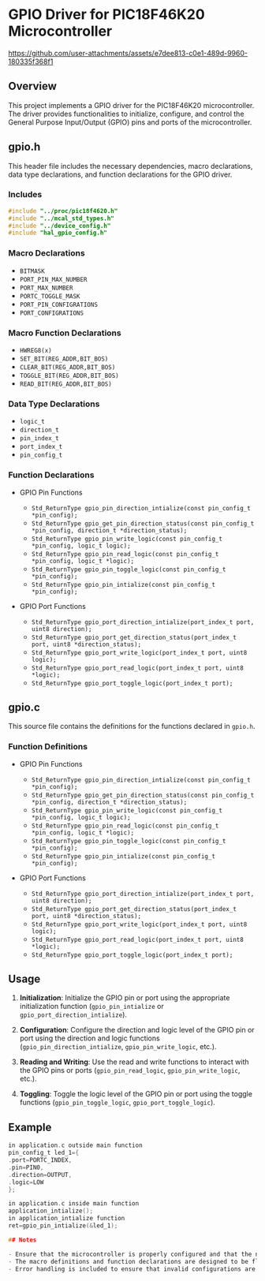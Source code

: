 # GPIO Driver for PIC18F46K20 Microcontroller



https://github.com/user-attachments/assets/e7dee813-c0e1-489d-9960-180335f368f1



## Overview

This project implements a GPIO driver for the PIC18F46K20 microcontroller. The driver provides functionalities to initialize, configure, and control the General Purpose Input/Output (GPIO) pins and ports of the microcontroller.

## gpio.h

This header file includes the necessary dependencies, macro declarations, data type declarations, and function declarations for the GPIO driver.

### Includes

```c
#include "../proc/pic18f4620.h"
#include "../mcal_std_types.h"
#include "../device_config.h"
#include "hal_gpio_config.h"
```

### Macro Declarations

- `BITMASK`
- `PORT_PIN_MAX_NUMBER`
- `PORT_MAX_NUMBER`
- `PORTC_TOGGLE_MASK`
- `PORT_PIN_CONFIGRATIONS`
- `PORT_CONFIGRATIONS`

### Macro Function Declarations

- `HWREG8(x)`
- `SET_BIT(REG_ADDR,BIT_BOS)`
- `CLEAR_BIT(REG_ADDR,BIT_BOS)`
- `TOGGLE_BIT(REG_ADDR,BIT_BOS)`
- `READ_BIT(REG_ADDR,BIT_BOS)`

### Data Type Declarations

- `logic_t`
- `direction_t`
- `pin_index_t`
- `port_index_t`
- `pin_config_t`

### Function Declarations

- GPIO Pin Functions
  - `Std_ReturnType gpio_pin_direction_intialize(const pin_config_t *pin_config);`
  - `Std_ReturnType gpio_get_pin_direction_status(const pin_config_t *pin_config, direction_t *direction_status);`
  - `Std_ReturnType gpio_pin_write_logic(const pin_config_t *pin_config, logic_t logic);`
  - `Std_ReturnType gpio_pin_read_logic(const pin_config_t *pin_config, logic_t *logic);`
  - `Std_ReturnType gpio_pin_toggle_logic(const pin_config_t *pin_config);`
  - `Std_ReturnType gpio_pin_intialize(const pin_config_t *pin_config);`

- GPIO Port Functions
  - `Std_ReturnType gpio_port_direction_intialize(port_index_t port, uint8 direction);`
  - `Std_ReturnType gpio_port_get_direction_status(port_index_t port, uint8 *direction_status);`
  - `Std_ReturnType gpio_port_write_logic(port_index_t port, uint8 logic);`
  - `Std_ReturnType gpio_port_read_logic(port_index_t port, uint8 *logic);`
  - `Std_ReturnType gpio_port_toggle_logic(port_index_t port);`

## gpio.c

This source file contains the definitions for the functions declared in `gpio.h`.

### Function Definitions

- GPIO Pin Functions
  - `Std_ReturnType gpio_pin_direction_intialize(const pin_config_t *pin_config);`
  - `Std_ReturnType gpio_get_pin_direction_status(const pin_config_t *pin_config, direction_t *direction_status);`
  - `Std_ReturnType gpio_pin_write_logic(const pin_config_t *pin_config, logic_t logic);`
  - `Std_ReturnType gpio_pin_read_logic(const pin_config_t *pin_config, logic_t *logic);`
  - `Std_ReturnType gpio_pin_toggle_logic(const pin_config_t *pin_config);`
  - `Std_ReturnType gpio_pin_intialize(const pin_config_t *pin_config);`

- GPIO Port Functions
  - `Std_ReturnType gpio_port_direction_intialize(port_index_t port, uint8 direction);`
  - `Std_ReturnType gpio_port_get_direction_status(port_index_t port, uint8 *direction_status);`
  - `Std_ReturnType gpio_port_write_logic(port_index_t port, uint8 logic);`
  - `Std_ReturnType gpio_port_read_logic(port_index_t port, uint8 *logic);`
  - `Std_ReturnType gpio_port_toggle_logic(port_index_t port);`

## Usage

1. **Initialization**:
   Initialize the GPIO pin or port using the appropriate initialization function (`gpio_pin_intialize` or `gpio_port_direction_intialize`).

2. **Configuration**:
   Configure the direction and logic level of the GPIO pin or port using the direction and logic functions (`gpio_pin_direction_intialize`, `gpio_pin_write_logic`, etc.).

3. **Reading and Writing**:
   Use the read and write functions to interact with the GPIO pins or ports (`gpio_pin_read_logic`, `gpio_pin_write_logic`, etc.).

4. **Toggling**:
   Toggle the logic level of the GPIO pin or port using the toggle functions (`gpio_pin_toggle_logic`, `gpio_port_toggle_logic`).

## Example

```c
in application.c outside main function
pin_config_t led_1={
.port=PORTC_INDEX,
.pin=PIN0,
.direction=OUTPUT,
.logic=LOW
};

in application.c inside main function
application_intialize();
in application_intialize function
ret=gpio_pin_intialize(&led_1);

## Notes

- Ensure that the microcontroller is properly configured and that the necessary headers and libraries are included.
- The macro definitions and function declarations are designed to be flexible and easy to use.
- Error handling is included to ensure that invalid configurations are caught and handled appropriately.
